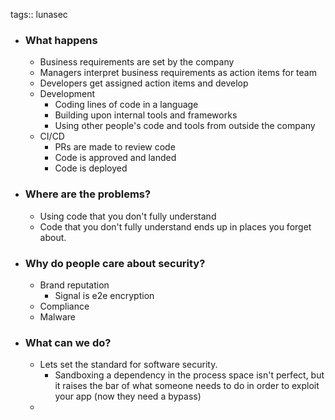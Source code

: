 tags:: lunasec

- ### What happens
	- Business requirements are set by the company
	- Managers interpret business requirements as action items for team
	- Developers get assigned action items and develop
	- Development
		- Coding lines of code in a language
		- Building upon internal tools and frameworks
		- Using other people's code and tools from outside the company
	- CI/CD
		- PRs are made to review code
		- Code is approved and landed
		- Code is deployed
- ### Where are the problems?
	- Using code that you don't fully understand
	- Code that you don't fully understand ends up in places you forget about.
- ### Why do people care about security?
	- Brand reputation
		- Signal is e2e encryption
	- Compliance
	- Malware
- ### What can we do?
	- Lets set the standard for software security.
		- Sandboxing a dependency in the process space isn't perfect, but it raises the bar of what someone needs to do in order to exploit your app (now they need a bypass)
	-